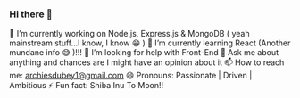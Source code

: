 ### Hi there 👋



🔭 I’m currently working on Node.js, Express.js & MongoDB ( yeah mainstream stuff...I know, I know :grin: )
🌱 I’m currently learning React (Another mundane info :sweat_smile: )!!!
🤔 I’m looking for help with Front-End 
💬 Ask me about anything and chances are I might have an opinion about it 
📫 How to reach me: archiesdubey1@gmail.com
😄 Pronouns: Passionate | Driven | Ambitious 
⚡ Fun fact: Shiba Inu To Moon!!



<!--
**ArchiesDubey/ArchiesDubey** is a ✨ _special_ ✨ repository because its `README.md` (this file) appears on your GitHub profile.

Here are some ideas to get you started:

- 🔭 I’m currently working on ...
- 🌱 I’m currently learning ...
- 👯 I’m looking to collaborate on ...
- 🤔 I’m looking for help with ...
- 💬 Ask me about ...
- 📫 How to reach me: ...
- 😄 Pronouns: ...
- ⚡ Fun fact: ...
-->
